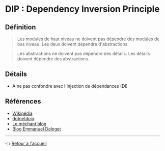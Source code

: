# DIP : Dependency Inversion Principle

## Définition

> Les modules de haut niveau ne doivent pas dépendre des modules de bas niveau. Les deux doivent dépendre d'abstractions.

> Les abstractions ne doivent pas dépendre des détails. Les détails doivent dépendre des abstractions.

## Détails

* A ne pas confondre avec l'injection de dépendances (DI)

## Références

* [Wikipédia](https://fr.wikipedia.org/wiki/Inversion_des_d%C3%A9pendances)
* [dotnetdojo](https://www.dotnetdojo.com/concevoir-des-applications-solid-avec-dip/)
* [Le méchant blog](http://www.mechantblog.com/2014/05/solid-d-dependency-inversion/)
* [Blog Emmanuel Deloget](http://blog.emmanueldeloget.com/index.php?post/2006/11/30/19-le-principe-d-inversion-de-dependance)

---
:point_left: [Retour à l'accueil](README.md)
